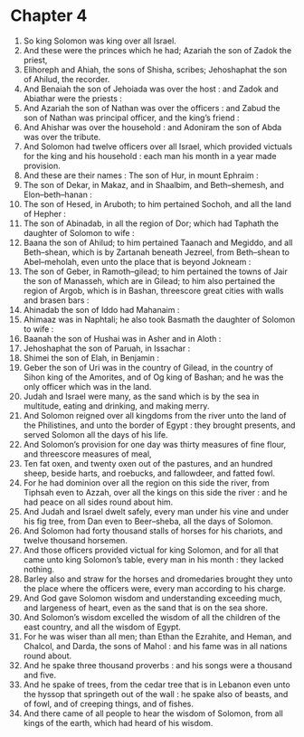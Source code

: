 # Chapter 4

1. So king Solomon was king over all Israel.
2. And these were the princes which he had; Azariah the son of Zadok the priest,
3. Elihoreph and Ahiah, the sons of Shisha, scribes; Jehoshaphat the son of Ahilud, the recorder.
4. And Benaiah the son of Jehoiada was over the host : and Zadok and Abiathar were the priests :
5. And Azariah the son of Nathan was over the officers : and Zabud the son of Nathan was principal officer, and the king’s friend :
6. And Ahishar was over the household : and Adoniram the son of Abda was over the tribute.
7. And Solomon had twelve officers over all Israel, which provided victuals for the king and his household : each man his month in a year made provision.
8. And these are their names : The son of Hur, in mount Ephraim :
9. The son of Dekar, in Makaz, and in Shaalbim, and Beth–shemesh, and Elon–beth–hanan :
10. The son of Hesed, in Aruboth; to him pertained Sochoh, and all the land of Hepher :
11. The son of Abinadab, in all the region of Dor; which had Taphath the daughter of Solomon to wife :
12. Baana the son of Ahilud; to him pertained Taanach and Megiddo, and all Beth–shean, which is by Zartanah beneath Jezreel, from Beth–shean to Abel–meholah, even unto the place that is beyond Jokneam :
13. The son of Geber, in Ramoth–gilead; to him pertained the towns of Jair the son of Manasseh, which are in Gilead; to him also pertained the region of Argob, which is in Bashan, threescore great cities with walls and brasen bars :
14. Ahinadab the son of Iddo had Mahanaim :
15. Ahimaaz was in Naphtali; he also took Basmath the daughter of Solomon to wife :
16. Baanah the son of Hushai was in Asher and in Aloth :
17. Jehoshaphat the son of Paruah, in Issachar :
18. Shimei the son of Elah, in Benjamin :
19. Geber the son of Uri was in the country of Gilead, in the country of Sihon king of the Amorites, and of Og king of Bashan; and he was the only officer which was in the land.
20. Judah and Israel were many, as the sand which is by the sea in multitude, eating and drinking, and making merry.
21. And Solomon reigned over all kingdoms from the river unto the land of the Philistines, and unto the border of Egypt : they brought presents, and served Solomon all the days of his life.
22. And Solomon’s provision for one day was thirty measures of fine flour, and threescore measures of meal,
23. Ten fat oxen, and twenty oxen out of the pastures, and an hundred sheep, beside harts, and roebucks, and fallowdeer, and fatted fowl.
24. For he had dominion over all the region on this side the river, from Tiphsah even to Azzah, over all the kings on this side the river : and he had peace on all sides round about him.
25. And Judah and Israel dwelt safely, every man under his vine and under his fig tree, from Dan even to Beer–sheba, all the days of Solomon.
26. And Solomon had forty thousand stalls of horses for his chariots, and twelve thousand horsemen.
27. And those officers provided victual for king Solomon, and for all that came unto king Solomon’s table, every man in his month : they lacked nothing.
28. Barley also and straw for the horses and dromedaries brought they unto the place where the officers were, every man according to his charge.
29. And God gave Solomon wisdom and understanding exceeding much, and largeness of heart, even as the sand that is on the sea shore.
30. And Solomon’s wisdom excelled the wisdom of all the children of the east country, and all the wisdom of Egypt.
31. For he was wiser than all men; than Ethan the Ezrahite, and Heman, and Chalcol, and Darda, the sons of Mahol : and his fame was in all nations round about.
32. And he spake three thousand proverbs : and his songs were a thousand and five.
33. And he spake of trees, from the cedar tree that is in Lebanon even unto the hyssop that springeth out of the wall : he spake also of beasts, and of fowl, and of creeping things, and of fishes.
34. And there came of all people to hear the wisdom of Solomon, from all kings of the earth, which had heard of his wisdom.

